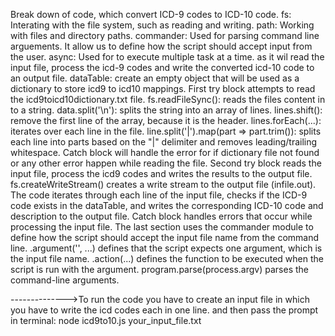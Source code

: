 Break down of code, which convert ICD-9 codes to ICD-10 code.
fs: Interating with the file system, such as reading and writing.
path: Working with files and directory paths.
commander: Used for parsing command line arguements. It allow us to define how the script should accept input from the user.
async: Used for to execute multiple task at a time.
as it wil read the input file, process the icd-9 codes and write the converted icd-10 code to an output file.
dataTable: create an empty object that will be used as a dictionary to store icd9 to icd10 mappings.
First try block attempts to read the icd9toicd10dictionary.txt file.
fs.readFileSync(): reads the files content in to a string.
data.split('\n'): splits the string into an array of lines.
lines.shift(): remove the first line of the array, because it is the header.
lines.forEach(...): iterates over each line in the file.
line.split('|').map(part => part.trim()): splits each line into parts based on the "|" delimiter and removes leading/trailing whitespace.
Catch block will handle the error for if dictionary file not found or any other error happen while reading the file.
Second try block reads the input file, process the icd9 codes and writes the results to the output file.
fs.createWriteStream() creates a write stream to the output file (infile.out).
The code iterates through each line of the input file, checks if the ICD-9 code exists in the dataTable, and writes the corresponding ICD-10 code and description to the output file.
Catch block handles errors that occur while processing the input file.
The last section uses the commander module to define how the script should accept the input file name from the command line.
.argument('<infile>', ...) defines that the script expects one argument, which is the input file name.
.action(...) defines the function to be executed when the script is run with the argument.
program.parse(process.argv) parses the command-line arguments.

-------------->To run the code you have to create an input file in which you have to write the icd codes each in one line. and then pass the prompt in terminal:
node icd9to10.js your_input_file.txt